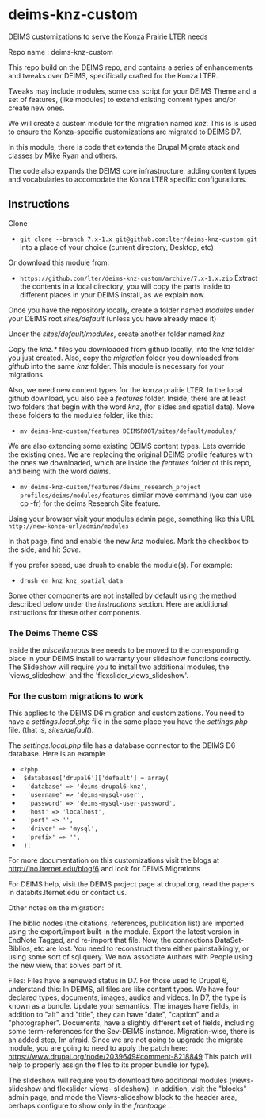 # deims-knz-custom
DEIMS customizations to serve the Konza Prairie LTER needs

Repo name : deims-knz-custom

This repo build on the DEIMS repo, and contains a series of enhancements 
and tweaks over DEIMS, specifically crafted for the Konza LTER.

Tweaks may include modules, some css script for your DEIMS Theme and a set of features, 
(like modules) to extend existing content types and/or create new ones.  

We will create a custom module for the migration named _knz_. This is is used to 
ensure the Konza-specific customizations are migrated to DEIMS D7.  

In this module, there is code that extends the Drupal Migrate stack and classes by
Mike Ryan and others.

The code also expands the DEIMS core infrastructure, adding content types and 
vocabularies to accomodate the Konza LTER specific configurations.

## Instructions ##

Clone 
* `git clone --branch 7.x-1.x git@github.com:lter/deims-knz-custom.git` 
into a place of your choice (current directory, Desktop, etc)

Or download this module from: 

* `https://github.com/lter/deims-knz-custom/archive/7.x-1.x.zip`
Extract the contents in a local directory, you will copy the parts inside to different
places in your DEIMS install, as we explain now.

Once you have the repository locally, create a folder named _modules_ under your
DEIMS root _sites/default_ (unless you have already made it)

Under the _sites/default/modules_, create another folder named _knz_ 

Copy the _knz.*_ files you downloaded from github locally, into the _knz_ 
folder you just created. Also, copy the _migration_ folder you downloaded from _github_
into the same _knz_ folder. This module is necessary for your migrations.

Also, we need new content types for the konza prairie LTER. In the local github download, you also
see a _features_ folder.  Inside, there are at least two folders that begin with the word
_knz_, (for slides and spatial data).  Move these folders to the modules folder,
like this:

* `mv deims-knz-custom/features DEIMSROOT/sites/default/modules/`

We are also extending some existing DEIMS content types. Lets override the existing ones.
We are replacing the original DEIMS profile features with the ones we downloaded, which
are inside the _features_ folder of this repo, and being with the word _deims_.

* `mv deims-knz-custom/features/deims_research_project profiles/deims/modules/features`
similar move command (you can use cp -fr) for the deims Research Site feature.

Using your browser visit your modules admin page, something like this URL 
`http://new-konza-url/admin/modules`

In that page, find and enable the new _knz_ modules. Mark the checkbox to 
the side, and hit _Save_. 

If you prefer speed, use drush to enable the module(s). For example:
* `drush en knz knz_spatial_data`

Some other components are not installed by default using the method described below under the
_instructions_ section. Here are additional instructions for these other components.

### The Deims Theme CSS ###
Inside the _miscellaneous_ tree needs to be moved to the corresponding place in
your DEIMS install to warranty your slideshow functions correctly.  The Slideshow
will require you to install two additional modules, the 'views_slideshow' and the
'flexslider_views_slideshow'.

###  For the custom migrations to work ###
This applies to the DEIMS D6 migration and customizations. You need 
to have a _settings.local.php_ file in the same place you have the _settings.php_ file.
(that is, _sites/default_).

The _settings.local.php_ file has a database connector to the DEIMS D6 database. Here is
an example

* `<?php `
* ` $databases['drupal6']['default'] = array(`
* `  'database' => 'deims-drupal6-knz',`
* `  'username' => 'deims-mysql-user',`
* `  'password' => 'deims-mysql-user-password',`
* `  'host' => 'localhost',`
* `  'port' => '',`
* `  'driver' => 'mysql',`
* `  'prefix' => '',`
* ` );`


For more documentation on this customizations visit the blogs at http://lno.lternet.edu/blog/6 
and look for DEIMS Migrations

For DEIMS help, visit the DEIMS project page at drupal.org, read the papers in databits.lternet.edu
or contact us.

Other notes on the migration:

The biblio nodes (the citations, references, publication list) are imported using the export/import
built-in the module.  Export the latest version in EndNote Tagged, and re-import that file.  Now,
the connections DataSet-Biblios, etc are lost.  You need to reconstruct them either painstaikingly,
or using some sort of sql query.  We now associate Authors with People using the new view, that solves
part of it. 

Files: Files have a renewed status in D7.  For those used to Drupal 6, understand this:  In DEIMS, 
all files are like content types. We have four declared types, documents, images, audios and videos.
In D7, the type is known as a bundle. Update your semantics.  The images have fields, in addition 
to "alt" and "title", they can have "date", "caption" and a "photographer".  Documents, have a slightly 
different set of fields, including some term-references for the Sev-DEIMS instance. 
Migration-wise, there is an added step, Im afraid. Since we are not going to upgrade the migrate module, 
you are going to need to apply the patch here:
https://www.drupal.org/node/2039649#comment-8218849
This patch will help to properly assign the files to its proper bundle (or type). 

The slideshow will require you to download two additional modules (views-slideshow and flexslider-views-
slideshow). In addition, visit the "blocks" admin page, and mode the Views-slideshow block to the header
area, perhaps configure to show only in the _frontpage_ .  


